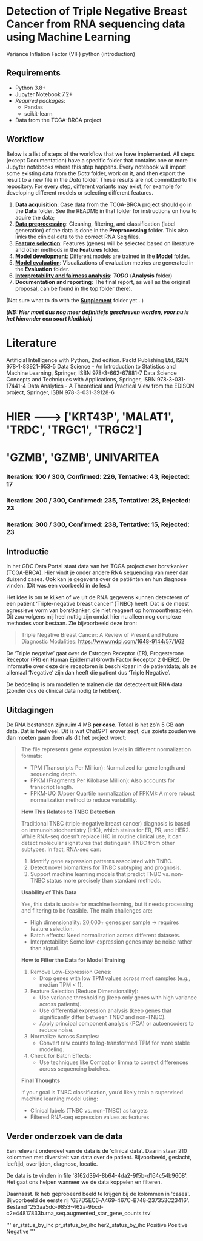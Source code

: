 # Detection of Triple Negative Breast Cancer from RNA sequencing data using Machine Learning
Variance Inflation Factor (VIF) python
(introduction)

## Requirements

- Python 3.8+
- Jupyter Notebook 7.2+
- _Required packages_:
  - Pandas
  - scikit-learn
- Data from the TCGA-BRCA project

## Workflow

Below is a list of steps of the workflow that we have implemented. All steps (except Documentation) have a specific folder that contains one or more Jupyter notebooks where this step happens. Every notebook will import some existing data from the *Data* folder, work on it, and then export the result to a new file in the *Data* folder. These results are not committed to the repository. For every step, different variants may exist, for example for developing different models or selecting different features.

1. **[Data acquisition](./Data)**: Case data from the TCGA-BRCA project should go in the **Data** folder. See the README in that folder for instructions on how to aquire the data;
2. **[Data preprocessing](./Preprocessing)**: Cleaning, filtering, and classification (label generation) of the data is done in the **Preprocessing** folder. This also links the clinical data to the correct RNA Seq files.
3. **[Feature selection](./Features)**: Features (genes) will be selected based on literature and other methods in the **Features** folder.
4. **[Model development](./Model)**: Different models are trained in the **Model** folder.
5. **[Model evaluation](./Evaluation)**: Visualizations of evaluation metrics are generated in the **Evaluation** folder.
6. **[Interpretability and fairness analysis](./Analysis)**: ***TODO*** (**Analysis** folder)
7. **Documentation and reporting**: The final report, as well as the original proposal, can be found in the top folder (here).

(Not sure what to do with the **[Supplement](./Supplement)** folder yet...)

***(NB: Hier moet dus nog meer definitiefs geschreven worden, voor nu is het hieronder een soort kladblok)***



# Literature
Artificial Intelligence with Python, 2nd edition. Packt Publishing Ltd, ISBN 978-1-83921-953-5
Data Science - An Introduction to Statistics and Machine Learning, Springer, ISBN 978-3-662-67881-7
Data Science Concepts and Techniques with Applications, Springer, ISBN 978-3-031-17441-4
Data Analytics - A Theoretical and Practical View from the EDISON project, Springer, ISBN 978-3-031-39128-6

 # HIER --->  ['KRT43P', 'MALAT1', 'TRDC', 'TRGC1', 'TRGC2']

 # 'GZMB', 'GZMB', UNIVARITEA

### Iteration: 	100 / 300, Confirmed: 	226, Tentative: 	43, Rejected: 	17
### Iteration: 	200 / 300, Confirmed: 	235, Tentative: 	28, Rejected: 	23
### Iteration: 	300 / 300, Confirmed: 	238, Tentative: 	15, Rejected: 	23


## Introductie

In het GDC Data Portal staat data van het TCGA project over borstkanker (TCGA-BRCA). Hier vindt je onder andere RNA sequencing van meer dan duizend cases. Ook kan je gegevens over de patiënten en hun diagnose vinden. (Dit was een voorbeeld in de les.)

Het idee is om te kijken of we uit de RNA gegevens kunnen detecteren of een patiënt ‘Triple-negative breast cancer’ (TNBC) heeft. Dat is de meest agressieve vorm van borstkanker, die niet reageert op hormoontherapieën. Dit zou volgens mij heel nuttig zijn omdat hier nu alleen nog complexe methodes voor bestaan. Zie bijvoorbeeld deze bron:
> Triple Negative Breast Cancer: A Review of Present and Future Diagnostic Modalities: https://www.mdpi.com/1648-9144/57/1/62
 
De ‘Triple negative’ gaat over de Estrogen Receptor (ER), Progesterone Receptor (PR) en Human Epidermal Growth Factor Receptor 2 (HER2). De informatie over deze drie receptoren is beschikbaar in de patientdata; als ze allemaal ‘Negative’ zijn dan heeft die patient dus ‘Triple Negative’.

De bedoeling is om modellen te trainen die dat detecteert uit RNA data (zonder dus de clinical data nodig te hebben).


## Uitdagingen

De RNA bestanden zijn ruim 4 MB **per case**. Totaal is het zo’n 5 GB aan data. Dat is heel veel. Dit is wat ChatGPT erover zegt, dus zoiets zouden we dan moeten gaan doen als dit het project wordt:

> The file represents gene expression levels in different normalization formats:
> - TPM (Transcripts Per Million): Normalized for gene length and sequencing depth.
> - FPKM (Fragments Per Kilobase Million): Also accounts for transcript length.
> - FPKM-UQ (Upper Quartile normalization of FPKM): A more robust normalization method to reduce variability.
>
> **How This Relates to TNBC Detection**
> 
> Traditional TNBC (triple-negative breast cancer) diagnosis is based on immunohistochemistry (IHC), which stains for ER, PR, and HER2. While RNA-seq doesn't replace IHC in routine clinical use, it can detect molecular signatures that distinguish TNBC from other subtypes. In fact, RNA-seq can:
> 1.	Identify gene expression patterns associated with TNBC.
> 2.	Detect novel biomarkers for TNBC subtyping and prognosis.
> 3.	Support machine learning models that predict TNBC vs. non-TNBC status more precisely than standard methods.
> 
>  **Usability of This Data**
> 
> Yes, this data is usable for machine learning, but it needs processing and filtering to be feasible. The main challenges are:
> 
> - High dimensionality: 20,000+ genes per sample → requires feature selection.
> - Batch effects: Need normalization across different datasets.
> - Interpretability: Some low-expression genes may be noise rather than signal.
> 
> **How to Filter the Data for Model Training**
> 
> 1. Remove Low-Expression Genes:
>    - Drop genes with low TPM values across most samples (e.g., median TPM < 1).
> 2. Feature Selection (Reduce Dimensionality):
>    - Use variance thresholding (keep only genes with high variance across patients).
>    - Use differential expression analysis (keep genes that significantly differ between TNBC and non-TNBC).
>    - Apply principal component analysis (PCA) or autoencoders to reduce noise.
> 3. Normalize Across Samples:
>    - Convert raw counts to log-transformed TPM for more stable modeling.
> 4. Check for Batch Effects:
>    - Use techniques like Combat or limma to correct differences across sequencing batches.
>
> **Final Thoughts**
> 
> If your goal is TNBC classification, you’d likely train a supervised machine learning model using:
> - Clinical labels (TNBC vs. non-TNBC) as targets
> - Filtered RNA-seq expression values as features



## Verder onderzoek van de data

Een relevant onderdeel van de data is de 'clinical data'. Daarin staan 210 kolommen met diversiteit van data over de patient.
Bijvoorbeeld, geslacht, leeftijd, overlijden, diagnose, locatie.

De data is te vinden in file '8162d394-8b64-4da2-9f5b-d164c54b9608'.
Het gaat ons helpen wanneer we de data koppelen en filteren.

Daarnaast.
Ik heb geprobeerd beeld te krijgen bij de kolommen in 'cases'.
Bijvoorbeeld de eerste rij '6E7D5EC6-A469-467C-B748-237353C23416'.
Bestand '253aa5dc-9853-462a-9bcd-c2e44817833b.rna_seq.augmented_star_gene_counts.tsv'

'''
er_status_by_ihc	pr_status_by_ihc	her2_status_by_ihc
Positive		    Positive		    Negative
'''
